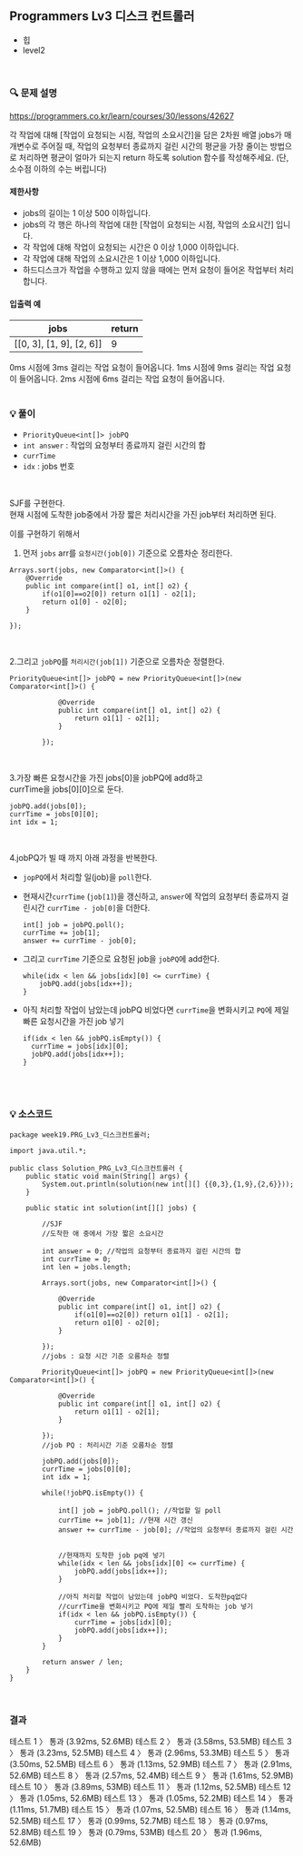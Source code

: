 ## Programmers Lv3 디스크 컨트롤러
- 힙
- level2



<br>


### 🔍 문제 설명
https://programmers.co.kr/learn/courses/30/lessons/42627

각 작업에 대해 [작업이 요청되는 시점, 작업의 소요시간]을 담은 2차원 배열 jobs가 매개변수로 주어질 때, 작업의 요청부터 종료까지 걸린 시간의 평균을 가장 줄이는 방법으로 처리하면 평균이 얼마가 되는지 return 하도록 solution 함수를 작성해주세요. (단, 소수점 이하의 수는 버립니다)

#### 제한사항
- jobs의 길이는 1 이상 500 이하입니다.
- jobs의 각 행은 하나의 작업에 대한 [작업이 요청되는 시점, 작업의 소요시간] 입니다.
- 각 작업에 대해 작업이 요청되는 시간은 0 이상 1,000 이하입니다.
- 각 작업에 대해 작업의 소요시간은 1 이상 1,000 이하입니다.
- 하드디스크가 작업을 수행하고 있지 않을 때에는 먼저 요청이 들어온 작업부터 처리합니다.
 
#### 입출력 예
| jobs | return | 
|--|--|
| [[0, 3], [1, 9], [2, 6]] | 9 |

0ms 시점에 3ms 걸리는 작업 요청이 들어옵니다.
1ms 시점에 9ms 걸리는 작업 요청이 들어옵니다.
2ms 시점에 6ms 걸리는 작업 요청이 들어옵니다.
<br><br>

###  💡 풀이
- `PriorityQueue<int[]> jobPQ`
- `int answer` : 작업의 요청부터 종료까지 걸린 시간의 합
- `currTime`
- `idx` : jobs 번호
<br>

SJF를 구현한다.  
현재 시점에 도착한 job중에서 가장 짧은 처리시간을 가진 job부터 처리하면 된다.
<br>

이를 구현하기 위해서  
1. 먼저 `jobs` arr를 `요청시간(job[0])` 기준으로 오름차순 정리한다.

```
Arrays.sort(jobs, new Comparator<int[]>() {
	@Override
	public int compare(int[] o1, int[] o2) {
		if(o1[0]==o2[0]) return o1[1] - o2[1];
		return o1[0] - o2[0];
	}
        	
});
```
<br>

2.그리고 `jobPQ`를 `처리시간(job[1])` 기준으로 오름차순 정렬한다.

```
PriorityQueue<int[]> jobPQ = new PriorityQueue<int[]>(new Comparator<int[]>() {

			@Override
			public int compare(int[] o1, int[] o2) {
				return o1[1] - o2[1];
			}
			
        });
```
<br>

3.가장 빠른 요청시간을 가진 jobs[0]을 jobPQ에 add하고  
currTime을 jobs[0][0]으로 둔다.

```
jobPQ.add(jobs[0]);
currTime = jobs[0][0];
int idx = 1;
```
<br>

4.jobPQ가 빌 때 까지 아래 과정을 반복한다.
- `jopPQ`에서 처리할 일(job)을 `poll`한다. 
- 현재시간`currTime` (`job[1]`)을 갱신하고, `answer`에 작업의 요청부터 종료까지 걸린시간 `currTime - job[0]`을 더한다.
  ```
  int[] job = jobPQ.poll();
  currTime += job[1]; 
  answer += currTime - job[0]; 
  ```

- 그리고 `currTime` 기준으로 요청된 job을 `jobPQ`에 add한다.
  ```
  while(idx < len && jobs[idx][0] <= currTime) {
      jobPQ.add(jobs[idx++]);
  }
  ```
  
- 아직 처리할 작업이 남았는데 jobPQ 비었다면 	`currTime`을 변화시키고 `PQ`에 제일 빠른 요청시간을 가진 job 넣기
  ```
  if(idx < len && jobPQ.isEmpty()) {
  	currTime = jobs[idx][0];
    jobPQ.add(jobs[idx++]);
  }
  ```

<br><br>

###  💡 소스코드
```
package week19.PRG_Lv3_디스크컨트롤러;

import java.util.*;

public class Solution_PRG_Lv3_디스크컨트롤러 {
	public static void main(String[] args) {
		System.out.println(solution(new int[][] {{0,3},{1,9},{2,6}}));
	}
	
	public static int solution(int[][] jobs) {
		
		//SJF
        //도착한 애 중에서 가장 짧은 소요시간
        
        int answer = 0; //작업의 요청부터 종료까지 걸린 시간의 합
        int currTime = 0;
        int len = jobs.length;
        
        Arrays.sort(jobs, new Comparator<int[]>() {

			@Override
			public int compare(int[] o1, int[] o2) {
				if(o1[0]==o2[0]) return o1[1] - o2[1];
				return o1[0] - o2[0];
			}
        	
        });
		//jobs : 요청 시간 기준 오름차순 정렬
        
        PriorityQueue<int[]> jobPQ = new PriorityQueue<int[]>(new Comparator<int[]>() {

			@Override
			public int compare(int[] o1, int[] o2) {
				return o1[1] - o2[1];
			}
			
        });
        //job PQ : 처리시간 기준 오름차순 정렬

        jobPQ.add(jobs[0]);
        currTime = jobs[0][0];
        int idx = 1;
        
        while(!jobPQ.isEmpty()) {
        	
        	int[] job = jobPQ.poll(); //작업할 일 poll
        	currTime += job[1]; //현재 시간 갱신
        	answer += currTime - job[0]; //작업의 요청부터 종료까지 걸린 시간

        	
        	//현재까지 도착한 job pq에 넣기
        	while(idx < len && jobs[idx][0] <= currTime) {
        		jobPQ.add(jobs[idx++]);
        	}
        	
        	//아직 처리할 작업이 남았는데 jobPQ 비었다. 도착한pq없다
        	//currTime을 변화시키고 PQ에 제일 빨리 도착하는 job 넣기
        	if(idx < len && jobPQ.isEmpty()) {
        		currTime = jobs[idx][0];
        		jobPQ.add(jobs[idx++]);
        	}
        }
        
        return answer / len;
    }
}

```

<br>

### 결과

테스트 1 〉	통과 (3.92ms, 52.6MB)
테스트 2 〉	통과 (3.58ms, 53.5MB)
테스트 3 〉	통과 (3.23ms, 52.5MB)
테스트 4 〉	통과 (2.96ms, 53.3MB)
테스트 5 〉	통과 (3.50ms, 52.5MB)
테스트 6 〉	통과 (1.13ms, 52.9MB)
테스트 7 〉	통과 (2.91ms, 52.6MB)
테스트 8 〉	통과 (2.57ms, 52.4MB)
테스트 9 〉	통과 (1.61ms, 52.9MB)
테스트 10 〉	통과 (3.89ms, 53MB)
테스트 11 〉	통과 (1.12ms, 52.5MB)
테스트 12 〉	통과 (1.05ms, 52.6MB)
테스트 13 〉	통과 (1.05ms, 52.2MB)
테스트 14 〉	통과 (1.11ms, 51.7MB)
테스트 15 〉	통과 (1.07ms, 52.5MB)
테스트 16 〉	통과 (1.14ms, 52.5MB)
테스트 17 〉	통과 (0.99ms, 52.7MB)
테스트 18 〉	통과 (0.97ms, 52.8MB)
테스트 19 〉	통과 (0.79ms, 53MB)
테스트 20 〉	통과 (1.96ms, 52.6MB)
